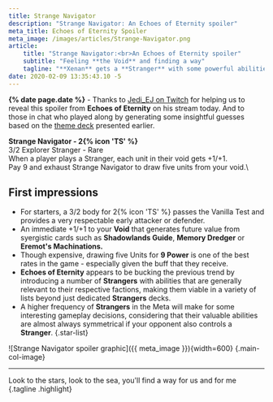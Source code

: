 ```yaml
---
title: Strange Navigator
description: "Strange Navigator: An Echoes of Eternity spoiler"
meta_title: Echoes of Eternity Spoiler
meta_image: /images/articles/Strange-Navigator.png
article:
    title: "Strange Navigator:<br>An Echoes of Eternity spoiler"
    subtitle: "Feeling **the Void** and finding a way"
    tagline: "**Xenan** gets a **Stranger** with some powerful abilities"
date: 2020-02-09 13:35:43.10 -5
---
```

**{% date page.date %}** -  Thanks to [Jedi_EJ on Twitch][] for helping us to reveal this spoiler from **Echoes of Eternity** on his stream today. And to those in chat who played along by generating some insightful guesses based on the [theme deck][] presented earlier.

  [Jedi_EJ on Twitch]: https://www.twitch.tv/videos/549374235?t=01h29m30s
  [theme deck]: EoE-Spoiler.html "Echoes of Eternity Spoiler"

**Strange Navigator - 2{% icon 'TS' %}**\
3/2 Explorer Stranger - Rare\
When a player plays a Stranger, each unit in their void gets +1/+1.\
Pay 9 and exhaust Strange Navigator to draw five units from your void.\

## First impressions

* For starters, a 3/2 body for 2{% icon 'TS' %} passes the Vanilla Test and provides a very  respectable early attacker or defender.
* An immediate +1/+1 to your **Void** that generates future value from syergistic cards such as **Shadowlands Guide**, **Memory Dredger** or **Eremot's Machinations.** 
* Though expensive, drawing five Units for **9 Power** is one of the best rates in the game - especially given the buff that they receive.
* **Echoes of Eternity** appears to be bucking the previous trend by introducing a number of **Strangers** with abilities that are generally relevant to their respective factions, making them viable in a variety of lists beyond just dedicated **Strangers** decks.
* A higher frequency of **Strangers** in the Meta will make for  some interesting gameplay decisions, considering that their valuable abilities are almost always symmetrical if your opponent also controls a **Stranger**.
{.star-list}

![Strange Navigator spoiler graphic]({{ meta_image }}){width=600}
{.main-col-image}

----

Look to the stars, look to the sea, you'll find a way for us and for me
{.tagline .highlight}